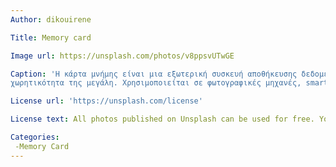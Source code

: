 ```yaml
---
Author: dikouirene

Title: Memory card

Image url: https://unsplash.com/photos/v8ppsvUTwGE

Caption: 'Η κάρτα μνήμης είναι μια εξωτερική συσκευή αποθήκευσης δεδομένων. Το μέγεθος της και το κόστος της είναι μικρό, καθώς η 
χωρητικότητα της μεγάλη. Χρησιμοποιείται σε φωτογραφικές μηχανές, smartphones, tablets κά.'

License url: 'https://unsplash.com/license'

License text: All photos published on Unsplash can be used for free. You can use them for commercial and noncommercial purposes.

Categories: 
 -Memory Card
---
```

